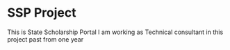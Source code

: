 # SSP Project
This is State Scholarship Portal
I am working as Technical consultant in this project past from one year

